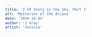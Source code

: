 ```yaml
---
title: '3.59 Story in the Sky, Part 1'
alt: 'Mysteries of the Arcana'
date: '2024-10-03'
author: 'J Gray'
artist: 'Jessica'
---
```

